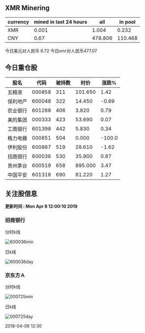 ## XMR Minering

|currency|mined in last 24 hours|all|in pool|
|---|---|---|---|
|XMR|0.001|1.004|0.232|
|CNY|0.67|478.806|110.468|

今日美元对人民币 6.72	今日xmr对人民币477.07


## 今日重仓股 

|股名|代码|被持数|时价|涨跌%|
|---|---|---|---|---|
|五粮液|000858|311|101.650|1.42|
|保利地产|600048|322|14.450|-0.69|
|农业银行|601288|406|3.820|0.79|
|美的集团|000333|423|53.690|0.07|
|工商银行|601398|442|5.830|0.34|
|格力电器|000651|504|0.000|-100.0|
|伊利股份|600887|519|28.610|-1.62|
|招商银行|600036|530|35.900|0.87|
|贵州茅台|600519|658|895.000|3.47|
|中国平安|601318|690|81.220|1.27|

## 关注股信息
**更新时间 : Mon Apr  8 12:00:10 2019**
### 招商银行 
分时k线

![600036min](http://image.sinajs.cn/newchart/min/n/sh600036.gif)

日k线

![600036day](http://image.sinajs.cn/newchart/daily/n/sh600036.gif)

### 京东方Ａ 
分时k线

![000725min](http://image.sinajs.cn/newchart/min/n/sz000725.gif)

日k线

![000725day](http://image.sinajs.cn/newchart/daily/n/sz000725.gif)

2019-04-08 12:30